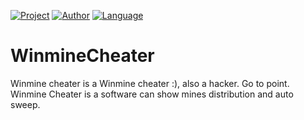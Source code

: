 [![Project](https://img.shields.io/badge/Project-WinmineCheater-ff69b4)](https://github.com/Gioone/WinmineCheater) [![Author](https://img.shields.io/badge/Author-Gioone-blueviolet)](https://github.com/Gioone/WinmineCheater) [![Language](https://img.shields.io/badge/Language-C%23-blue)](https://docs.microsoft.com/en-us/dotnet/csharp/)
# WinmineCheater
Winmine cheater is a Winmine cheater :), also a hacker.
Go to point. Winmine Cheater is a software can show mines distribution and auto sweep.
